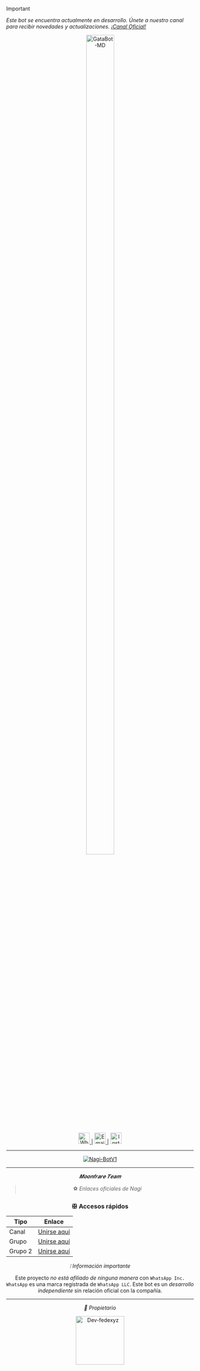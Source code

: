 > [!IMPORTANT]
> _Este bot se encuentra actualmente en desarrollo. Únete a nuestro canal para recibir novedades y actualizaciones. [¡Canal Oficial!](https)_

<p align="center">
  <img src="https://cdn.yupra.my.id/yp/dpi4ktu8.jpg" alt="GataBot-MD" style="width: 75%; height: auto; max-width: 100px;">
</p>

<p align="center">
  <a href="https://wa.me/5491156178758">
    <img src="https://cdn-icons-png.flaticon.com/512/124/124034.png" width="30" alt="WhatsApp">
  </a> |
  <a href="mailto:devfedexyz@gmail.com">
    <img src="https://cdn-icons-png.flaticon.com/512/732/732200.png" width="30" alt="Email">
  </a> |
  <a href="https://instagram.com/devfedexyz">
    <img src="https://cdn-icons-png.flaticon.com/512/2111/2111463.png" width="30" alt="Instagram">
  </a>
</p>

---

<p align="center">
  <a href="#"><img title="Nagi-BotV1" src="https://img.shields.io/badge/¡Un bot fácil de editar – Disfruta de nuestro bot! -purple?colorA=%239b33b0&colorB=%231c007b&style=for-the-badge"></a>
</p>

---

<div align="center">

*𝑴𝒐𝒐𝒏𝒇𝒓𝒂𝒓𝒆 𝑻𝒆𝒂𝒎*

> ⚽ *Enlaces oficiales de Nagi*

### ꕥ Accesos rápidos

| Tipo     | Enlace                                                                 |
|----------|------------------------------------------------------------------------|
| Canal    | [Unirse aquí](https://chat.whatsapp.com/LTOMyo9JqQEGYpSHm2hVT7)        |
| Grupo    | [Unirse aquí](https://chat.whatsapp.com/LTOMyo9JqQEGYpSHm2hVT7)        |
| Grupo 2  | [Unirse aquí](https://whatsapp.com/channel/0029Vb6EMjb6GcGKmVITlG2p)   |

*❕ Información importante*

Este proyecto *no está afiliado de ninguna manera* con `WhatsApp Inc.`
`WhatsApp` es una marca registrada de `WhatsApp LLC`.
Este bot es un *desarrollo independiente* sin relación oficial con la compañía.

---

*👑 Propietario*

<p align="center">
  <a href="https://github.com/Dev-fedexyz17">
    <img src="https://github.com/Dev-fedexyz17.png" width="130" height="130" alt="Dev-fedexyz">
  </a>
</p>

</div>
